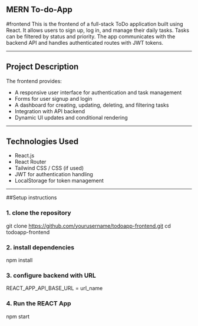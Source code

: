 ## MERN To-do-App

#frontend
This is the frontend of a full-stack ToDo application built using React. It allows users to sign up, log in, and manage their daily tasks. Tasks can be filtered by status and priority. The app communicates with the backend API and handles authenticated routes with JWT tokens.

---
## Project Description

The frontend provides:
- A responsive user interface for authentication and task management
- Forms for user signup and login
- A dashboard for creating, updating, deleting, and filtering tasks
- Integration with API backend
- Dynamic UI updates and conditional rendering

---

## Technologies Used

- React.js
- React Router
- Tailwind CSS / CSS (if used)
- JWT for authentication handling
- LocalStorage for token management

---

##Setup instructions
### 1. clone the repository
git clone https://github.com/yourusername/todoapp-frontend.git
cd todoapp-frontend
### 2. install dependencies
npm install
### 3. configure backend with URL
REACT_APP_API_BASE_URL = url_name
### 4. Run the REACT App
npm start
